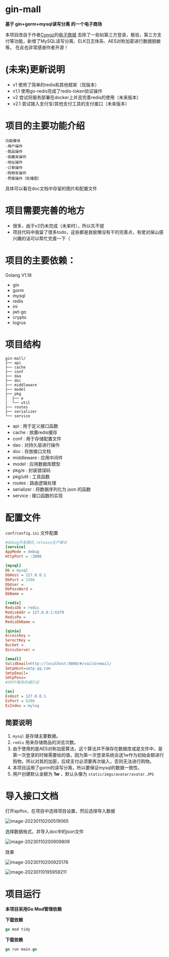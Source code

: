 # gin-mall

**基于 gin+gorm+mysql读写分离 的一个电子商场**

本项目改自于作者[Congz](https://github.com/congz666)的[电子商城](https://github.com/congz666/cmall-go)
去除了一些如第三方登录，极验，第三方支付等功能，新增了MySQL读写分离、ELK日志体系、AES对称加密进行数据脱敏等。
在此也非常感谢作者开源！

# (未来)更新说明
- v1 使用了简单的redis和其他框架（现版本）
- v1.1 使用go-redis完成了redis-token验证操作
- v2 尝试将服务部署在docker上并且完善redis的使用（未来版本）
- v2.1 尝试接入支付宝/其他支付工具的支付接口（未来版本）

# 项目的主要功能介绍

```
功能模块
·用户操作
·商品操作
·收藏夹操作
·地址操作
·订单操作
·购物车操作
·界面操作（轮播图）
```

具体可以看在doc文档中存留的图片和配置文件

# 项目需要完善的地方

- 很多，由于v2仍未完成（未来时），所以先不提
- 项目代码中我留了很多todo，这些都是我偷懒没有干的完善点，有佬对屎山感兴趣的话可以帮忙完善一下（

# 项目的主要依赖：
Golang V1.18
- gin
- gorm
- mysql
- redis
- ini
- jwt-go
- crypto
- logrus

# 项目结构
```
gin-mall/
├── api
├── cache
├── conf
├── dao
├── doc
├── middleware
├── model
├── pkg
│  ├── e
│  └── util
├── routes
├── serializer
└── service
```
- api : 用于定义接口函数
- cache : 放置redis缓存
- conf : 用于存储配置文件
- dao : 对持久层进行操作
- doc : 存放接口文档
- middleware : 应用中间件
- model : 应用数据库模型
- pkg/e : 封装错误码
- pkg/util : 工具函数
- routes : 路由逻辑处理
- serializer : 将数据序列化为 json 的函数
- service : 接口函数的实现

# 配置文件
`conf/config.ini` 文件配置

```ini
#debug开发模式,release生产模式
[service]
AppMode = debug
HttpPort = :3000

[mysql]
Db = mysql
DbHost = 127.0.0.1
DbPort = 3306
DbUser = 
DbPassWord = 
DbName =

[redis]
RedisDb = redis
RedisAddr = 127.0.0.1:6379
RedisPw =
RedisDbName =

[qiniu]
AccessKey =
SerectKey =
Bucket =
QiniuServer =

[email]
ValidEmail=http://localhost:8080/#/vaild/email/
SmtpHost=smtp.qq.com
SmtpEmail=
SmtpPass=
#SMTP服务的通行证

[es]
EsHost = 127.0.0.1
EsPort = 9200
EsIndex = mylog
```

## 简要说明
1. `mysql` 是存储主要数据。
2. `redis` 用来存储商品的浏览次数。
3. 由于使用的是AES对称加密算法，这个算法并不保存在数据库或是文件中，是第一次登录的时候需要给的值，因为第一次登录系统会送1w作为初始金额进行购物，所以对其的加密，后续支付必须要再次输入，否则无法进行购物。
4. 本项目运用了gorm的读写分离，所以要保证mysql的数据一致性。
6. 用户创建默认金额为 **1w** ，默认头像为 `static/imgs/avatar/avatar.JPG` 
# 导入接口文档

打开apifox，在项目中选择项目设置，然后选择导入数据

![image-20230110200519065](./doc/image-20230110200519065.png)



选择数据格式，并导入doc中的json文件


![image-20230110200909809](./doc/image-20230110200909809.png)

效果

![image-20230110200925176](./doc/image-20230110200925176.png)

![image-20230110195959211](./doc/image-20230110195959211.png)



# 项目运行
**本项目采用Go Mod管理依赖**

**下载依赖**
```go
go mod tidy
```
**下载依赖**
```go
go run main.go
```